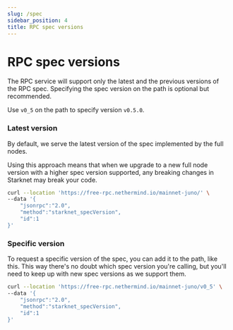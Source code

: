 ```yaml
---
slug: /spec
sidebar_position: 4
title: RPC spec versions
---
```


# RPC spec versions

The RPC service will support only the latest and the previous versions of the RPC spec. Specifying the spec version on the path is optional but recommended.

Use `v0_5` on the path to specify version `v0.5.0`.

### Latest version

By default, we serve the latest version of the spec implemented by the full nodes.

Using this approach means that when we upgrade to a new full node version with a higher spec version supported, any breaking changes in Starknet may break your code.

```bash
curl --location 'https://free-rpc.nethermind.io/mainnet-juno/' \
--data '{
	"jsonrpc":"2.0",
	"method":"starknet_specVersion",
    "id":1
}'
```

### Specific version

To request a specific version of the spec, you can add it to the path, like this. This way there's no doubt which spec version you're calling, but you'll need to keep up with new spec versions as we support them.

```bash
curl --location 'https://free-rpc.nethermind.io/mainnet-juno/v0_5' \
--data '{
	"jsonrpc":"2.0",
	"method":"starknet_specVersion",
    "id":1
}'
```
